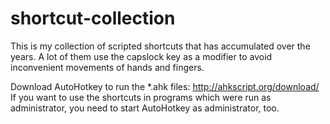 shortcut-collection
===================

This is my collection of scripted shortcuts that has accumulated over the years. A lot of them use the capslock key as a modifier to avoid inconvenient movements of hands and fingers.

Download AutoHotkey to run the *.ahk files: http://ahkscript.org/download/
If you want to use the shortcuts in programs which were run as administrator, you need to start AutoHotkey as administrator, too.
